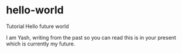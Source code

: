 # hello-world
Tutorial
Hello future world

I am Yash, writing from the past so you can read this is in your present which is currently my future.
